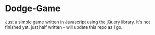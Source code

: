 # Dodge-Game

Just a simple game written in Javascript using the jQuery library.
It's not finished yet, just half written - will update this repo as I go.